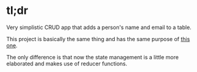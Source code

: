# tl;dr
Very simplistic CRUD app that adds a person's name and email to a table.


This project is basically the same thing and has the same purpose of [this one](https://github.com/danillonogueira/react-hooks-basic).


The only difference is that now the state management is a little more elaborated and makes use of reducer functions.
